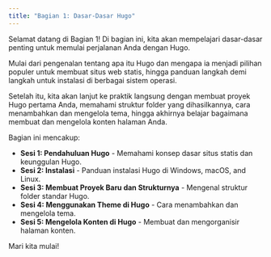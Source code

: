 ```yaml
---
title: "Bagian 1: Dasar-Dasar Hugo"
---
```


Selamat datang di Bagian 1! Di bagian ini, kita akan mempelajari dasar-dasar penting untuk memulai perjalanan Anda dengan Hugo.

Mulai dari pengenalan tentang apa itu Hugo dan mengapa ia menjadi pilihan populer untuk membuat situs web statis, hingga panduan langkah demi langkah untuk instalasi di berbagai sistem operasi.

Setelah itu, kita akan lanjut ke praktik langsung dengan membuat proyek Hugo pertama Anda, memahami struktur folder yang dihasilkannya, cara menambahkan dan mengelola tema, hingga akhirnya belajar bagaimana membuat dan mengelola konten halaman Anda.

Bagian ini mencakup:
- **Sesi 1: Pendahuluan Hugo** - Memahami konsep dasar situs statis dan keunggulan Hugo.
- **Sesi 2: Instalasi** - Panduan instalasi Hugo di Windows, macOS, and Linux.
- **Sesi 3: Membuat Proyek Baru dan Strukturnya** - Mengenal struktur folder standar Hugo.
- **Sesi 4: Menggunakan Theme di Hugo** - Cara menambahkan dan mengelola tema.
- **Sesi 5: Mengelola Konten di Hugo** - Membuat dan mengorganisir halaman konten.

Mari kita mulai!